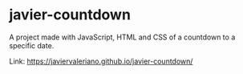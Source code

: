 # javier-countdown
A project made with JavaScript, HTML and CSS of a countdown to a specific date.

Link: https://javiervaleriano.github.io/javier-countdown/
